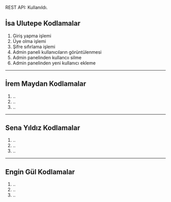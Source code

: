  REST API: Kullanıldı.

 ## İsa Ulutepe Kodlamalar

1. Giriş yapma işlemi
2. Üye olma işlemi
3. Şifre sıfırlama işlemi
4. Admin paneli kullanıcıların görüntülenmesi
5. Admin panelinden kullancıı silme
6. Admin panelinden yeni kullanıcı ekleme

---

## İrem Maydan Kodlamalar

1. ..
2. ..
3. ..

---

## Sena Yıldız Kodlamalar

1. ..
2. ..
3. ..

---

## Engin Gül Kodlamalar

1. ..
2. ..
3. ..
